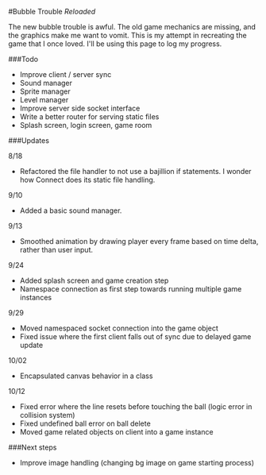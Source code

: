 #Bubble Trouble _Reloaded_

The new bubble trouble is awful. The old game mechanics are missing, and the graphics make me want to vomit. This is my attempt in recreating the game that I once loved. I'll be using this page to log my progress.

###Todo
* Improve client / server sync
* Sound manager
* Sprite manager
* Level manager
* Improve server side socket interface 
* Write a better router for serving static files
* Splash screen, login screen, game room

###Updates

8/18
- Refactored the file handler to not use a bajillion if statements. I wonder how Connect does its static file handling.

9/10
- Added a basic sound manager.

9/13
- Smoothed animation by drawing player every frame based on time delta, rather than user input.

9/24
- Added splash screen and game creation step
- Namespace connection as first step towards running multiple game instances

9/29
- Moved namespaced socket connection into the game object
- Fixed issue where the first client falls out of sync due to delayed game update

10/02
- Encapsulated canvas behavior in a class

10/12
- Fixed error where the line resets before touching the ball (logic error in collision system)
- Fixed undefined ball error on ball delete
- Moved game related objects on client into a game instance

###Next steps

* Improve image handling (changing bg image on game starting process)
